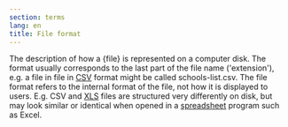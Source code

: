 ```yaml
---
section: terms
lang: en
title: File format
---
```


The description of how a {file} is represented on a computer disk. The format usually corresponds to the last part of the file name ('extension'), e.g. a file in file in [CSV](/glossary/en/terms/csv/) format might be called schools-list.csv. The file format refers to the internal format of the file, not how it is displayed to users. E.g. CSV and [XLS](/glossary/en/terms/xls) files are structured very differently on disk, but may look similar or identical when opened in a [spreadsheet](/glossary/en/terms/spreadsheet/) program such as Excel.
